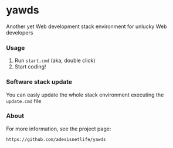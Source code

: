# yawds

Another yet Web development stack environment for unlucky Web developers

### Usage

1. Run `start.cmd` (aka, double click)
2. Start coding!

### Software stack update

You can easly update the whole stack environment executing the `update.cmd` file

### About

For more information, see the project page:

```
https://github.com/adesisnetlife/yawds
```